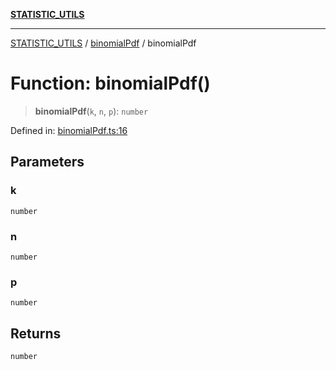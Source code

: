 [**STATISTIC_UTILS**](../../README.md)

***

[STATISTIC_UTILS](../../README.md) / [binomialPdf](../README.md) / binomialPdf

# Function: binomialPdf()

> **binomialPdf**(`k`, `n`, `p`): `number`

Defined in: [binomialPdf.ts:16](https://github.com/dailker/everyutil/blob/54be0bab567ca8e189c5982902c59f3b7981d51d/src/statistic/binomialPdf.ts#L16)

## Parameters

### k

`number`

### n

`number`

### p

`number`

## Returns

`number`
